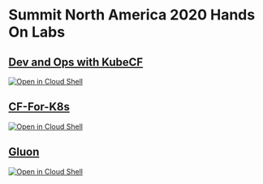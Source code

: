 # Summit North America 2020 Hands On Labs

## [Dev and Ops with KubeCF](https://github.com/cloudfoundry/summit-hands-on-labs/tree/master/na-2020/dev-and-ops-with-kubecf)
[![Open in Cloud Shell](http://gstatic.com/cloudssh/images/open-btn.svg)](https://console.cloud.google.com/cloudshell/editor?cloudshell_image=gcr.io/summit-labs/gcp-cloudshell:latest&cloudshell_git_repo=https%3A%2F%2Fgithub.com%2Fcloudfoundry%2Fsummit-hands-on-labs&cloudshell_working_dir=na-2020%2Fdev-and-ops-with-kubecf&cloudshell_tutorial=README.md)

## [CF-For-K8s](https://github.com/cloudfoundry/summit-hands-on-labs/tree/master/na-2020/cf-for-k8s)
[![Open in Cloud Shell](http://gstatic.com/cloudssh/images/open-btn.svg)](https://console.cloud.google.com/cloudshell/editor?cloudshell_git_repo=https%3A%2F%2Fgithub.com%2Fcloudfoundry%2Fsummit-hands-on-labs&cloudshell_working_dir=na-2020%2Fcf-for-k8s&cloudshell_tutorial=README.md)

## [Gluon](https://github.com/cloudfoundry/summit-hands-on-labs/tree/master/na-2020/gluon)
[![Open in Cloud Shell](http://gstatic.com/cloudssh/images/open-btn.svg)](https://console.cloud.google.com/cloudshell/editor?cloudshell_git_repo=https%3A%2F%2Fgithub.com%2Fcloudfoundry%2Fsummit-hands-on-labs&cloudshell_working_dir=na-2020%2Fgluon&cloudshell_tutorial=README.md)
